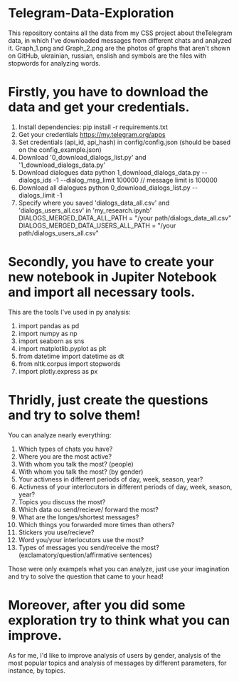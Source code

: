 # Telegram-Data-Exploration
This repository contains all the data from my CSS project about theTelegram data, in which I've downloaded messages from different chats and analyzed it. 
Graph_1.png and Graph_2.png are the photos of graphs that aren't shown on GitHub, ukrainian, russian, enslish and symbols are the files with stopwords for analyzing words. 

# Firstly, you have to download the data and get your credentials.
1. Install dependencies: pip install -r requirements.txt
2. Get your credentials https://my.telegram.org/apps
3. Set credentials (api_id, api_hash) in config/config.json (should be based on the
config_example.json)
4. Download '0_download_dialogs_list.py' and '1_download_dialogs_data.py'
5. Download dialogues data python 1_download_dialogs_data.py --dialogs_ids -1 --dialog_msg_limit 100000 // message limit is 100000
6. Download all dialogues python 0_download_dialogs_list.py --dialogs_limit -1 
7. Specify where you saved 'dialogs_data_all.csv' and 'dialogs_users_all.csv' in 'my_research.ipynb'
DIALOGS_MERGED_DATA_ALL_PATH = "/your path/dialogs_data_all.csv"
DIALOGS_MERGED_DATA_USERS_ALL_PATH = "/your path/dialogs_users_all.csv"

# Secondly, you have to create your new notebook in Jupiter Notebook and import all necessary tools.
This are the tools I've used in py analysis:
1. import pandas as pd
2. import numpy as np
3. import seaborn as sns
4. import matplotlib.pyplot as plt
5. from datetime import datetime as dt
6. from nltk.corpus import stopwords
7. import plotly.express as px

# Thridly, just create the questions and try to solve them!
You can analyze nearly everything:
1. Which types of chats you have?
2. Where you are the most active?
3. With whom you talk the most? (people)
4. With whom you talk the most? (by gender)
5. Your activness in different periods of day, week, season, year?
6. Activness of your interlocutors in different periods of day, week, season, year?
7. Topics you discuss the most?
8. Which data ou send/recieve/ forward the most?
9. What are the longes/shortest messages?
10. Which things you forwarded more times than others?
11. Stickers you use/recieve?
12. Word you/your interlocutors use the most?
13. Types of messages you send/receive the most? (exclamatory/question/affirmative sentences)

Those were only exampels what you can analyze, just use your imagination and try to solve the question that came to your head!

# Moreover, after you did some exploration try to think what you can improve.
As for me, I'd like to improve analysis of users by gender, analysis of the most popular topics and analysis of messages by different parameters, for instance, by topics.
